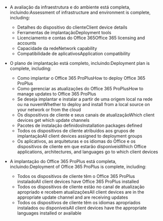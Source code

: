 - <span data-ttu-id="241d0-101">A avaliação da infraestrutura e do ambiente está completa, incluindo:</span><span class="sxs-lookup"><span data-stu-id="241d0-101">Assessment of infrastructure and environment is complete, including:</span></span>

    - <span data-ttu-id="241d0-102">Detalhes do dispositivo do cliente</span><span class="sxs-lookup"><span data-stu-id="241d0-102">Client device details</span></span>
    - <span data-ttu-id="241d0-103">Ferramentas de implantação</span><span class="sxs-lookup"><span data-stu-id="241d0-103">Deployment tools</span></span>
    - <span data-ttu-id="241d0-104">Licenciamento e contas do Office 365</span><span class="sxs-lookup"><span data-stu-id="241d0-104">Office 365 licensing and accounts</span></span>
    - <span data-ttu-id="241d0-105">Capacidade da rede</span><span class="sxs-lookup"><span data-stu-id="241d0-105">Network capability</span></span>
    - <span data-ttu-id="241d0-106">Compatibilidade de aplicativos</span><span class="sxs-lookup"><span data-stu-id="241d0-106">Application compatibility</span></span>

- <span data-ttu-id="241d0-107">O plano de implantação está completo, incluindo:</span><span class="sxs-lookup"><span data-stu-id="241d0-107">Deployment plan is complete, including:</span></span>

    - <span data-ttu-id="241d0-108">Como implantar o Office 365 ProPlus</span><span class="sxs-lookup"><span data-stu-id="241d0-108">How to deploy Office 365 ProPlus</span></span>
    - <span data-ttu-id="241d0-109">Como gerenciar as atualizações do Office 365 ProPlus</span><span class="sxs-lookup"><span data-stu-id="241d0-109">How to manage updates to Office 365 ProPlus</span></span>
    - <span data-ttu-id="241d0-110">Se deseja implantar e instalar a partir de uma origem local na rede ou na nuvem</span><span class="sxs-lookup"><span data-stu-id="241d0-110">Whether to deploy and install from a local source on your network or from the cloud</span></span>
    - <span data-ttu-id="241d0-111">Os dispositivos de cliente e seus canais de atualização</span><span class="sxs-lookup"><span data-stu-id="241d0-111">Which client devices get which update channels</span></span>
    - <span data-ttu-id="241d0-112">Pacotes de instalação definidos</span><span class="sxs-lookup"><span data-stu-id="241d0-112">Installation packages defined</span></span>
    - <span data-ttu-id="241d0-113">Todos os dispositivos de cliente atribuídos aos grupos de implantação</span><span class="sxs-lookup"><span data-stu-id="241d0-113">All client devices assigned to deployment groups</span></span>
    - <span data-ttu-id="241d0-114">Os aplicativos, as arquiteturas e os idiomas do Office e os dispositivos de cliente em que estarão disponíveis</span><span class="sxs-lookup"><span data-stu-id="241d0-114">Which Office applications, architectures, and languages go to which client devices</span></span>

- <span data-ttu-id="241d0-115">A implantação do Office 365 ProPlus está completa, incluindo:</span><span class="sxs-lookup"><span data-stu-id="241d0-115">Deployment of Office 365 ProPlus is complete, including:</span></span>

    - <span data-ttu-id="241d0-116">Todos os dispositivos de cliente têm o Office 365 ProPlus instalado</span><span class="sxs-lookup"><span data-stu-id="241d0-116">All client devices have Office 365 ProPlus installed</span></span>
    - <span data-ttu-id="241d0-117">Todos os dispositivos de cliente estão no canal de atualização apropriado e recebem atualizações</span><span class="sxs-lookup"><span data-stu-id="241d0-117">All client devices are in the appropriate update channel and are receiving updates</span></span>
    - <span data-ttu-id="241d0-118">Todos os dispositivos de cliente têm os idiomas apropriados instalados ou disponíveis</span><span class="sxs-lookup"><span data-stu-id="241d0-118">All client devices have the appropriate languages installed or available</span></span>
